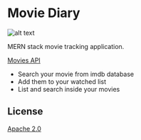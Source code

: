# Movie Diary

![alt text](https://github.com/ddenizakpinar/MovieDiaryy/blob/main/app/src/assets/movie-example.gif)

MERN stack movie tracking application.

[Movies API](https://rapidapi.com/rapidapi/api/movie-database-imdb-alternative)

- Search your movie from imdb database
- Add them to your watched list
- List and search inside your movies

## License
[Apache 2.0](https://choosealicense.com/licenses/apache-2.0/)
